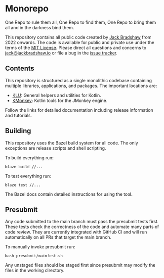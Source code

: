 # Monorepo

One Repo to rule them all, One Repo to find them, One Repo to bring them all and in the darkness bind them.

This repository contains all public code created by [Jack Bradshaw](https://jackbradshaw.io) from 2022 onwards.
The code is available for public and private use under the terms of the [MIT License](LICENSE). Please direct all
questions and concerns to [jack@jackbradshaw.io](mailto:jack@jackbradshaw.io) or file a bug in
the [issue tracker](https://github.com/jack-bradshaw/monorepo/issues).

## Contents

This repository is structured as a single monolithic codebase containing multiple libraries, applications, and
packages. The important locations are:

- [KLU](https://github.com/jack-bradshaw/monorepo/tree/main/java/io/jackbradshaw/klu): General helpers and utilities for Kotlin.
- [KMonkey](https://github.com/jack-bradshaw/monorepo/tree/main/java/io/jackbradshaw/kmonkey): Kotlin tools for the JMonkey engine.

Follow the links for detailed documentation including release information and tutorials.

## Building

This repository uses the Bazel build system for all code. The only exceptions
are release scripts and shell scripting.

To build everything run:

```
blaze build //...
```

To test everything run:

```
blaze test //...
```

The Bazel docs contain detailed instructions for using the tool.

## Presubmit

Any code submitted to the main branch must pass the presubmit tests first.
These tests check the correctness of the code and automate many parts of code
review. They are currently integrated with GitHub CI and will run automatically
on all PRs that target the main branch.

To manually invoke presubmit run:

```
bash presubmit/mainfest.sh
```

Any unstaged files should be staged first since presubmit may modify the files
in the working directory.
